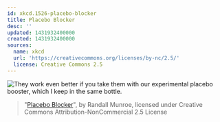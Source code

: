 ```yaml
---
id: xkcd.1526-placebo-blocker
title: Placebo Blocker
desc: ''
updated: 1431932400000
created: 1431932400000
sources:
  name: xkcd
  url: 'https://creativecommons.org/licenses/by-nc/2.5/'
  license: Creative Commons 2.5
---
```

![They work even better if you take them with our experimental placebo booster, which I keep in the same bottle.](https://imgs.xkcd.com/comics/placebo_blocker.png)
> "[Placebo Blocker](https://xkcd.com/1526/)", by Randall Munroe, licensed under Creative Commons Attribution-NonCommercial 2.5 License
